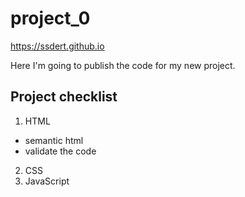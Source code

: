 # project_0

https://ssdert.github.io

Here I'm going to publish the code for my new project.

## Project checklist

1. HTML
 - semantic html
 - validate the code
2. CSS
3. JavaScript
